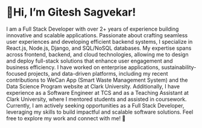 <h1>👋Hi, I’m Gitesh Sagvekar!</h1>


I am a Full Stack Developer with over 2+ years of experience building innovative and scalable applications. 
Passionate about crafting seamless user experiences and developing efficient backend systems, I specialize in React.js, Node.js, Django, and SQL/NoSQL databases. 
My expertise spans across frontend, backend, and cloud technologies, allowing me to design and deploy full-stack solutions that enhance user engagement and business efficiency.
I have worked on enterprise applications, sustainability-focused projects, and data-driven platforms, including my recent contributions to WeCan App (Smart Waste Management System) and the Data Science Program website at Clark University. 
Additionally, I have experience as a Software Engineer at TCS and as a Teaching Assistant at Clark University, where I mentored students and assisted in coursework.
Currently, I am actively seeking opportunities as a Full Stack Developer, leveraging my skills to build impactful and scalable software solutions. 
Feel free to explore my work and connect with me! 🚀
